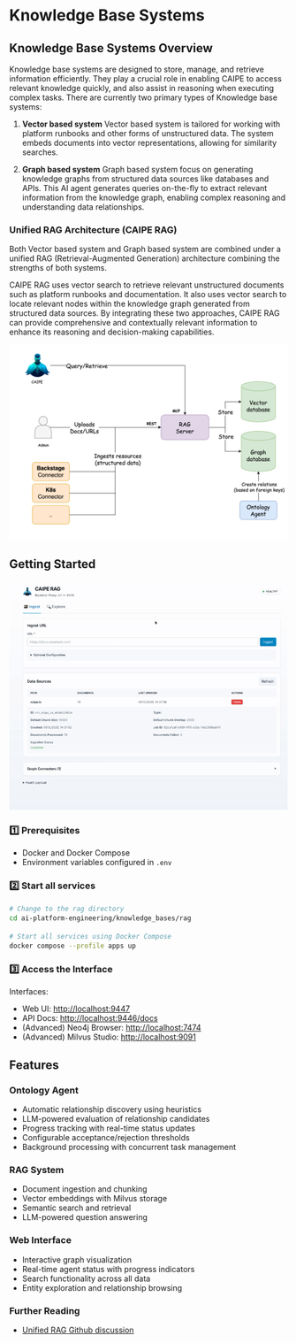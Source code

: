 # Knowledge Base Systems

## Knowledge Base Systems Overview

Knowledge base systems are designed to store, manage, and retrieve information efficiently. They play a crucial role in enabling CAIPE to access relevant knowledge quickly, and also assist in reasoning when executing complex tasks. There are currently two primary types of Knowledge base systems:

1. **Vector based system**
  Vector based system is tailored for working with platform runbooks and other forms of unstructured data. The system embeds documents into vector representations, allowing for similarity searches.

2. **Graph based system**
  Graph based system focus on generating knowledge graphs from structured data sources like databases and APIs. This AI agent generates queries on-the-fly to extract relevant information from the knowledge graph, enabling complex reasoning and understanding data relationships.

### Unified RAG Architecture (CAIPE RAG)

Both Vector based system and Graph based system are combined under a unified RAG (Retrieval-Augmented Generation) architecture combining the strengths of both systems. 

CAIPE RAG uses vector search to retrieve relevant unstructured documents such as platform runbooks and documentation. It also uses vector search to locate relevant nodes within the knowledge graph generated from structured data sources. By integrating these two approaches, CAIPE RAG can provide comprehensive and contextually relevant information to enhance its reasoning and decision-making capabilities.

<img src="images/rag-arch.svg" alt="Unified RAG Architecture" width="600" />


## Getting Started

![Getting Started](images/rag_gif.gif)

### 1️⃣ Prerequisites

- Docker and Docker Compose
- Environment variables configured in `.env`

### 2️⃣ Start all services

```bash
# Change to the rag directory
cd ai-platform-engineering/knowledge_bases/rag

# Start all services using Docker Compose
docker compose --profile apps up
```
### 3️⃣ Access the Interface

Interfaces:

  - Web UI: [http://localhost:9447](http://localhost:9447)
  - API Docs: [http://localhost:9446/docs](http://localhost:9446/docs)
  - (Advanced) Neo4j Browser: [http://localhost:7474](http://localhost:7474)
  - (Advanced) Milvus Studio: [http://localhost:9091](http://localhost:9091)

## Features

### Ontology Agent
- Automatic relationship discovery using heuristics
- LLM-powered evaluation of relationship candidates
- Progress tracking with real-time status updates
- Configurable acceptance/rejection thresholds
- Background processing with concurrent task management

### RAG System
- Document ingestion and chunking
- Vector embeddings with Milvus storage
- Semantic search and retrieval
- LLM-powered question answering

### Web Interface
- Interactive graph visualization
- Real-time agent status with progress indicators
- Search functionality across all data
- Entity exploration and relationship browsing


### Further Reading
- [Unified RAG Github discussion](https://github.com/cnoe-io/ai-platform-engineering/discussions/196)
